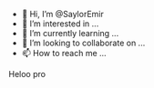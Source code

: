 - 👋 Hi, I’m @SaylorEmir
- 👀 I’m interested in ...
- 🌱 I’m currently learning ...
- 💞️ I’m looking to collaborate on ...
- 📫 How to reach me ...

<!---
SaylorEmir/SaylorEmir is a ✨ special ✨ repository because its `README.md` (this file) appears on your GitHub profile.
You can click the Preview link to take a look at your changes.
--->
Heloo pro
